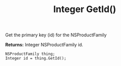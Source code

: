 ﻿---
uid: crmscript_ref_NSProductFamily_GetId
title: Integer GetId()
intellisense: NSProductFamily.GetId
keywords: NSProductFamily, GetId
so.topic: reference
---

Get the primary key (id) for the NSProductFamily

**Returns:** Integer NSProductFamily id.

```crmscript
NSProductFamily thing;
Integer id = thing.GetId();
```

